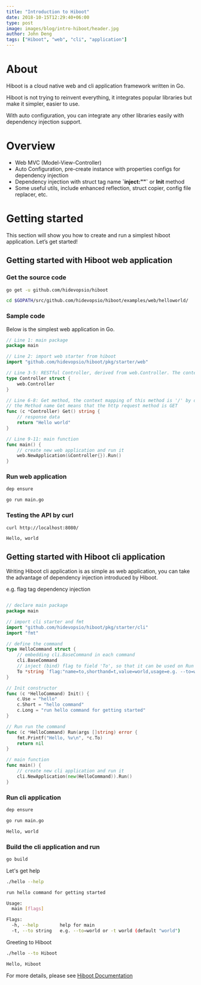 ```yaml
---
title: "Introduction to Hiboot"
date: 2018-10-15T12:29:40+06:00
type: post
image: images/blog/intro-hiboot/header.jpg
author: John Deng
tags: ["Hiboot", "web", "cli", "application"]
---
```


# About

Hiboot is a cloud native web and cli application framework written in Go.

Hiboot is not trying to reinvent everything, it integrates popular libraries but make it simpler, easier to use.

With auto configuration, you can integrate any other libraries easily with dependency injection support.

# Overview

* Web MVC (Model-View-Controller)
* Auto Configuration, pre-create instance with properties configs for dependency injection
* Dependency injection with struct tag name **\`inject:""\`** or **Init** method
* Some useful utils, include enhanced reflection, struct copier, config file replacer, etc.

# Getting started

This section will show you how to create and run a simplest hiboot application. Let’s get started!

## Getting started with Hiboot web application

### Get the source code

```bash
go get -u github.com/hidevopsio/hiboot

cd $GOPATH/src/github.com/hidevopsio/hiboot/examples/web/helloworld/


```

### Sample code
 
Below is the simplest web application in Go.


```go
// Line 1: main package
package main

// Line 2: import web starter from hiboot
import "github.com/hidevopsio/hiboot/pkg/starter/web"

// Line 3-5: RESTful Controller, derived from web.Controller. The context mapping of this controller is '/' by default
type Controller struct {
	web.Controller
}

// Line 6-8: Get method, the context mapping of this method is '/' by default
// the Method name Get means that the http request method is GET
func (c *Controller) Get() string {
	// response data
	return "Hello world"
}

// Line 9-11: main function
func main() {
	// create new web application and run it
	web.NewApplication(&Controller{}).Run()
}
```

### Run web application

```bash
dep ensure

go run main.go
```

### Testing the API by curl

```bash
curl http://localhost:8080/
```

```
Hello, world
```

## Getting started with Hiboot cli application

Writing Hiboot cli application is as simple as web application, you can take the advantage of dependency injection introduced by Hiboot.

e.g. flag tag dependency injection

```go

// declare main package
package main

// import cli starter and fmt
import "github.com/hidevopsio/hiboot/pkg/starter/cli"
import "fmt"

// define the command
type HelloCommand struct {
	// embedding cli.BaseCommand in each command
	cli.BaseCommand
	// inject (bind) flag to field 'To', so that it can be used on Run method, please note that the data type must be pointer
	To *string `flag:"name=to,shorthand=t,value=world,usage=e.g. --to=world or -t world"`
}

// Init constructor
func (c *HelloCommand) Init() {
	c.Use = "hello"
	c.Short = "hello command"
	c.Long = "run hello command for getting started"
}

// Run run the command
func (c *HelloCommand) Run(args []string) error {
	fmt.Printf("Hello, %v\n", *c.To)
	return nil
}

// main function
func main() {
	// create new cli application and run it
	cli.NewApplication(new(HelloCommand)).Run()
}

```

### Run cli application

```bash
dep ensure

go run main.go
```

```bash
Hello, world
```

### Build the cli application and run

```bash
go build
```

Let's get help

```bash
./hello --help
```

```bash
run hello command for getting started

Usage:
  main [flags]

Flags:
  -h, --help        help for main
  -t, --to string   e.g. --to=world or -t world (default "world")

```

Greeting to Hiboot

```bash
./hello --to Hiboot
```

```bash
Hello, Hiboot
```

For more details, please see [Hiboot Documentation](https://hiboot.hidevops.io)
